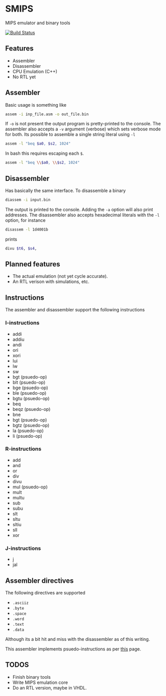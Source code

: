# SMIPS
MIPS emulator and binary tools 

[![Build Status](https://travis-ci.org/stfnwong/smips.svg?branch=master)](https://travis-ci.org/stfnwong/smips)

## Features
- Assembler
- Disassembler
- CPU Emulation (C++)
- No RTL yet

## Assembler 
Basic usage is something like 

```bash
assem -i inp_file.asm -o out_file.bin
```

If `-o` is not present the output program is pretty-printed to the console. The assembler also accepts a `-v` argument (verbose) which sets verbose mode for both. Its possible to assemble a single string literal using `-l`

```bash
assem -l "beq $a0, $s2, 1024"
```
In bash this requires escaping each `$`. 
```bash
assem -l "beq \\$a0, \\$s2, 1024"
```


## Disassembler
Has basically the same interface. To disassemble a binary 
```bash
diassem -i input.bin 
```
The output is printed to the console. Adding the `-a` option will also print addresses. The disassembler also accepts hexadecimal literals with the `-l` option, for instance 

```bash
disassem -l 1d4001b
```
prints 
```bash
divu $t6, $s4,  
```


## Planned features 
- The actual emulation (not yet cycle accurate).
- An RTL verison with simulations, etc.


## Instructions 
The assembler and disassembler support the following instructions 

### I-instructions
- addi
- addiu
- andi
- ori
- xori
- lui
- lw
- sw
- bgt (psuedo-op)
- blt (psuedo-op)
- bge (psuedo-op)
- ble (psuedo-op)
- bgtu (psuedo-op)
- beq 
- beqz (psuedo-op)
- bne
- bgt (psuedo-op)
- bgtz (psuedo-op)
- la (psuedo-op)
- li (psuedo-op)

### R-instructions
- add
- and
- or
- div
- divu
- mul (psuedo-op)
- mult
- multu
- sub
- subu
- slt
- sltu
- sltiu
- sll
- xor

### J-instructions
- j
- jal

## Assembler directives 
The following directives are supported 

- `.asciiz`
- `.byte`
- `.space`
- `.word` 
- `.text`
- `.data`

Although its a bit hit and miss with the disassembler as of this writing.

This assembler implements psuedo-instructions as per [this](https://github.com/MIPT-ILab/mipt-mips/wiki/MIPS-pseudo-instructions) page.

## TODOS
- Finish binary tools
- Write MIPS emulation core
- Do an RTL version, maybe in VHDL.
